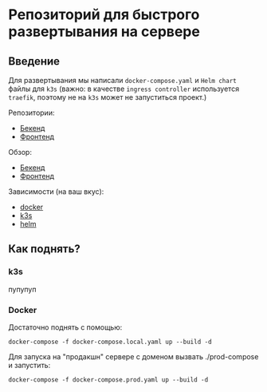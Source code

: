 # Репозиторий для быстрого развертывания на сервере

## Введение
Для развертывания мы написали `docker-compose.yaml` и `Helm chart` файлы для `k3s` (важно: в качестве `ingress controller` используется `traefik`, поэтому не на `k3s` может не запуститься проект.)

Репозитории:
  - [Бекенд](https://github.com/shampsdev/mts-backend)
  - [Фронтенд](https://github.com/shampsdev/mts-frontend)

Обзор:
  - [Бекенд](https://api.mts.shamps.dev)
  - [Фронтенд](https://mts.shamps.dev)

Зависимости (на ваш вкус):
  - [docker](https://docs.docker.com/engine/install/ubuntu/)
  - [k3s](https://docs.k3s.io/quick-start)
  - [helm](https://helm.sh/docs/intro/install/)

## Как поднять?
### k3s
пупупуп

### Docker
Достаточно поднять с помощью:
```
docker-compose -f docker-compose.local.yaml up --build -d
```

Для запуска на "продакшн" сервере с доменом вызвать ./prod-compose и запустить:
```
docker-compose -f docker-compose.prod.yaml up --build -d
```